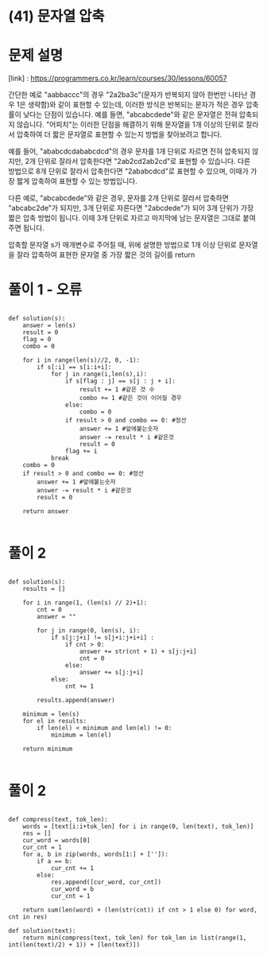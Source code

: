 # (41) 문자열 압축
# 문제 설명
[link] : https://programmers.co.kr/learn/courses/30/lessons/60057

간단한 예로 "aabbaccc"의 경우 "2a2ba3c"(문자가 반복되지 않아 한번만 나타난 경우 1은 생략함)와 같이 표현할 수 있는데, 이러한 방식은 반복되는 문자가 적은 경우 압축률이 낮다는 단점이 있습니다. 예를 들면, "abcabcdede"와 같은 문자열은 전혀 압축되지 않습니다. "어피치"는 이러한 단점을 해결하기 위해 문자열을 1개 이상의 단위로 잘라서 압축하여 더 짧은 문자열로 표현할 수 있는지 방법을 찾아보려고 합니다.

예를 들어, "ababcdcdababcdcd"의 경우 문자를 1개 단위로 자르면 전혀 압축되지 않지만, 2개 단위로 잘라서 압축한다면 "2ab2cd2ab2cd"로 표현할 수 있습니다. 다른 방법으로 8개 단위로 잘라서 압축한다면 "2ababcdcd"로 표현할 수 있으며, 이때가 가장 짧게 압축하여 표현할 수 있는 방법입니다.

다른 예로, "abcabcdede"와 같은 경우, 문자를 2개 단위로 잘라서 압축하면 "abcabc2de"가 되지만, 3개 단위로 자른다면 "2abcdede"가 되어 3개 단위가 가장 짧은 압축 방법이 됩니다. 이때 3개 단위로 자르고 마지막에 남는 문자열은 그대로 붙여주면 됩니다.

압축할 문자열 s가 매개변수로 주어질 때, 위에 설명한 방법으로 1개 이상 단위로 문자열을 잘라 압축하여 표현한 문자열 중 가장 짧은 것의 길이를 return 
# 풀이 1 - 오류
<pre>
<code>
def solution(s):
    answer = len(s)
    result = 0
    flag = 0
    combo = 0
    
    for i in range(len(s)//2, 0, -1):
        if s[:i] == s[i:i+i]:
            for j in range(i,len(s),i):
                if s[flag : j] == s[j : j + i]:
                    result += 1 #같은 것 수
                    combo += 1 #같은 것이 이어질 경우
                else:
                    combo = 0
                if result > 0 and combo == 0: #정산
                    answer += 1 #앞에붙는숫자
                    answer -= result * i #같은것
                    result = 0
                flag += i
            break
    combo = 0
    if result > 0 and combo == 0: #정산
        answer += 1 #앞에붙는숫자
        answer -= result * i #같은것
        result = 0
    
    return answer
</code>
</pre>
# 풀이 2
<pre>
<code>
def solution(s):
    results = []

    for i in range(1, (len(s) // 2)+1):
        cnt = 0
        answer = ""

        for j in range(0, len(s), i):
            if s[j:j+i] != s[j+i:j+i+i] :
                if cnt > 0:
                    answer += str(cnt + 1) + s[j:j+i]
                    cnt = 0
                else:
                    answer += s[j:j+i]
            else:
                cnt += 1

        results.append(answer)

    minimum = len(s)
    for el in results:
        if len(el) < minimum and len(el) != 0:
            minimum = len(el)

    return minimum
</code>
</pre>

# 풀이 2
<pre>
<code>
def compress(text, tok_len):
    words = [text[i:i+tok_len] for i in range(0, len(text), tok_len)]
    res = []
    cur_word = words[0]
    cur_cnt = 1
    for a, b in zip(words, words[1:] + ['']):
        if a == b:
            cur_cnt += 1
        else:
            res.append([cur_word, cur_cnt])
            cur_word = b
            cur_cnt = 1
            
    return sum(len(word) + (len(str(cnt)) if cnt > 1 else 0) for word, cnt in res)

def solution(text):
    return min(compress(text, tok_len) for tok_len in list(range(1, int(len(text)/2) + 1)) + [len(text)])
</code>
</pre>